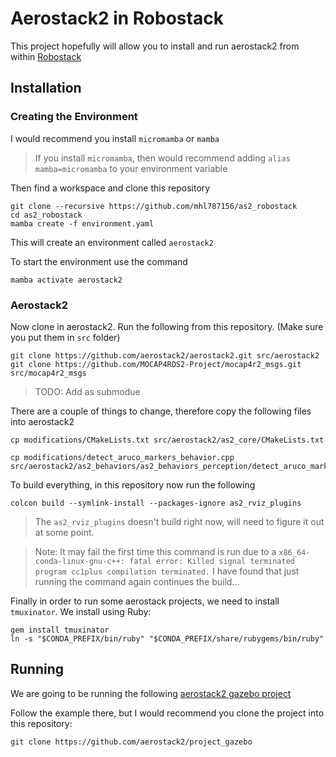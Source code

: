 # Aerostack2 in Robostack

This project hopefully will allow you to install and run aerostack2 from within [Robostack](https://robostack.github.io/GettingStarted.html)

## Installation

### Creating the Environment

I would recommend you install `micromamba` or `mamba`

> If you install `micromamba`, then would recommend adding `alias mamba=micromamba` to your environment variable

Then find a workspace and clone this repository 

```
git clone --recursive https://github.com/mhl787156/as2_robostack 
cd as2_robostack
mamba create -f environment.yaml
```

This will create an environment called `aerostack2`

To start the environment use the command

```
mamba activate aerostack2
```

### Aerostack2

Now clone in aerostack2. Run the following from this repository. (Make sure you put them in `src` folder)

```
git clone https://github.com/aerostack2/aerostack2.git src/aerostack2
git clone https://github.com/MOCAP4ROS2-Project/mocap4r2_msgs.git src/mocap4r2_msgs
```

> TODO: Add as submodue

There are a couple of things to change, therefore copy the following files into aerostack2

```
cp modifications/CMakeLists.txt src/aerostack2/as2_core/CMakeLists.txt

cp modifications/detect_aruco_markers_behavior.cpp src/aerostack2/as2_behaviors/as2_behaviors_perception/detect_aruco_markers_behavior/src/detect_aruco_markers_behavior.cpp
```

To build everything, in this repository now run the following

```
colcon build --symlink-install --packages-ignore as2_rviz_plugins
```

> The `as2_rviz_plugins` doesn't build right now, will need to figure it out at some point. 

> Note: It may fail the first time this command is run due to a `x86_64-conda-linux-gnu-c++: fatal error: Killed signal terminated program cc1plus
compilation terminated.` I have found that just running the command again continues the build... 

Finally in order to run some aerostack projects, we need to install `tmuxinator`. We install using Ruby:

```
gem install tmuxinator
ln -s "$CONDA_PREFIX/bin/ruby" "$CONDA_PREFIX/share/rubygems/bin/ruby"
```

## Running

We are going to be running the following [aerostack2 gazebo project](https://aerostack2.github.io/_02_examples/gazebo/project_gazebo/index.html)

Follow the example there, but I would recommend you clone the project into this repository:

```
git clone https://github.com/aerostack2/project_gazebo
```





